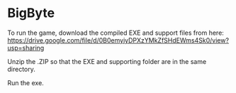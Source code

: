 # BigByte

To run the game, download the compiled EXE and support files from here: https://drive.google.com/file/d/0B0emyiyDPXzYMkZfSHdEWms4Sk0/view?usp=sharing

Unzip the .ZIP so that the EXE and supporting folder are in the same directory.

Run the exe.
